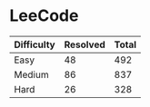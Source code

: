# LeeCode

| Difficulty | Resolved | Total |
| :--------- | :------- | :---- |
| Easy       | 48       | 492   |
| Medium     | 86       | 837   |
| Hard       | 26       | 328   |
